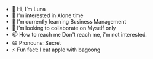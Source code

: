 - 👋 Hi, I’m Luna
- 👀 I’m interested in Alone time
- 🌱 I’m currently learning Business Management
- 💞️ I’m looking to collaborate on Myself only
- 📫 How to reach me Don't reach me, i'm not interested.
- 😄 Pronouns: Secret
- ⚡ Fun fact: I eat apple with bagoong

<!---
LunaCelestia/LunaCelestia is a ✨ special ✨ repository because its `README.md` (this file) appears on your GitHub profile.
You can click the Preview link to take a look at your changes.
--->
